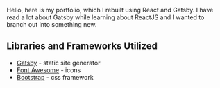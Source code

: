 
Hello, here is my portfolio, which I rebuilt using React and Gatsby. I have read a lot about Gatsby while learning about ReactJS and I wanted to branch out into something new.

## Libraries and Frameworks Utilized

- [Gatsby](https://gatsbyjs.org/) - static site generator
- [Font Awesome](https://fontawesome.com/) - icons
- [Bootstrap](https://getbootstrap.com/) - css framework


